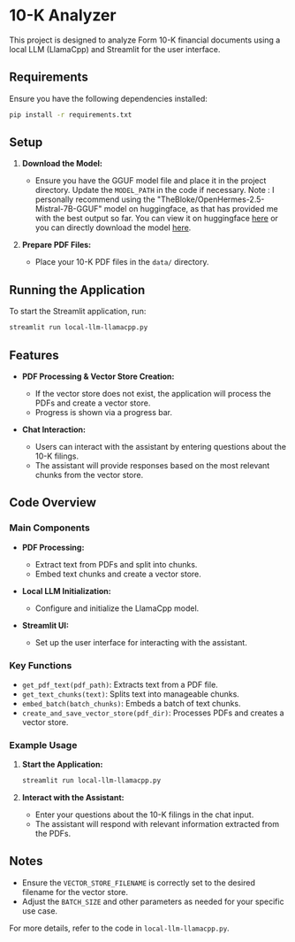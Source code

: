 # 10-K Analyzer

This project is designed to analyze Form 10-K financial documents using a local LLM (LlamaCpp) and Streamlit for the user interface.

## Requirements

Ensure you have the following dependencies installed:

```bash
pip install -r requirements.txt
```

## Setup

1. **Download the Model:**
   - Ensure you have the GGUF model file and place it in the project directory. Update the `MODEL_PATH` in the code if necessary.
   Note : I personally recommend using the "TheBloke/OpenHermes-2.5-Mistral-7B-GGUF" model on huggingface, as that has provided me with the best output so far. You can view it on huggingface [here](https://huggingface.co/TheBloke/OpenHermes-2.5-Mistral-7B-GGUF) or you can directly download the model [here](https://huggingface.co/TheBloke/OpenHermes-2.5-Mistral-7B-GGUF/resolve/main/openhermes-2.5-mistral-7b.Q6_K.gguf?download=true).

2. **Prepare PDF Files:**
   - Place your 10-K PDF files in the `data/` directory.

## Running the Application

To start the Streamlit application, run:

```bash
streamlit run local-llm-llamacpp.py
```

## Features

- **PDF Processing & Vector Store Creation:**
  - If the vector store does not exist, the application will process the PDFs and create a vector store.
  - Progress is shown via a progress bar.

- **Chat Interaction:**
  - Users can interact with the assistant by entering questions about the 10-K filings.
  - The assistant will provide responses based on the most relevant chunks from the vector store.

## Code Overview

### Main Components

- **PDF Processing:**
  - Extract text from PDFs and split into chunks.
  - Embed text chunks and create a vector store.

- **Local LLM Initialization:**
  - Configure and initialize the LlamaCpp model.

- **Streamlit UI:**
  - Set up the user interface for interacting with the assistant.

### Key Functions

- `get_pdf_text(pdf_path)`: Extracts text from a PDF file.
- `get_text_chunks(text)`: Splits text into manageable chunks.
- `embed_batch(batch_chunks)`: Embeds a batch of text chunks.
- `create_and_save_vector_store(pdf_dir)`: Processes PDFs and creates a vector store.

### Example Usage

1. **Start the Application:**
   ```bash
   streamlit run local-llm-llamacpp.py
   ```

2. **Interact with the Assistant:**
   - Enter your questions about the 10-K filings in the chat input.
   - The assistant will respond with relevant information extracted from the PDFs.

## Notes

- Ensure the `VECTOR_STORE_FILENAME` is correctly set to the desired filename for the vector store.
- Adjust the `BATCH_SIZE` and other parameters as needed for your specific use case.

For more details, refer to the code in `local-llm-llamacpp.py`.
